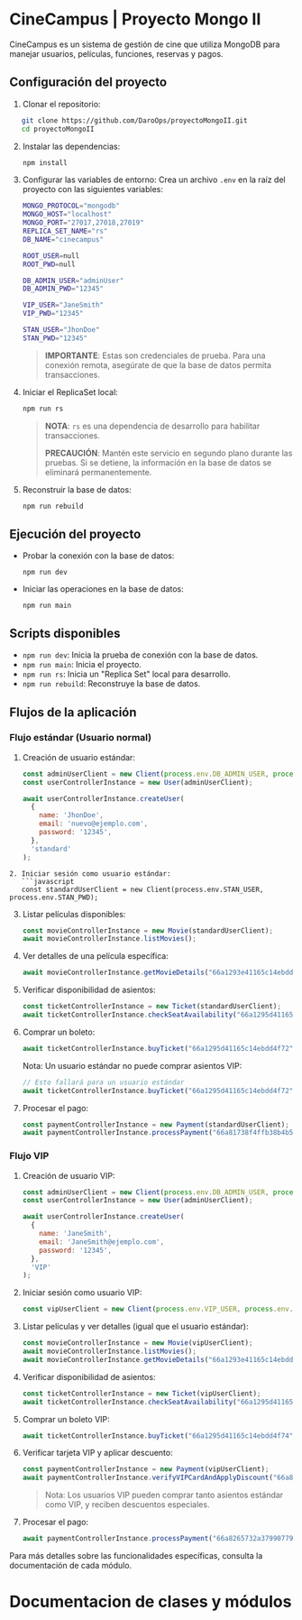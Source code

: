 # CineCampus | Proyecto Mongo II

CineCampus es un sistema de gestión de cine que utiliza MongoDB para manejar usuarios, películas, funciones, reservas y pagos.

## Configuración del proyecto

1. Clonar el repositorio:

```bash
   git clone https://github.com/DaroOps/proyectoMongoII.git
   cd proyectoMongoII
```

2. Instalar las dependencias:

   ```bash
   npm install
   ```

3. Configurar las variables de entorno:
   Crea un archivo `.env` en la raíz del proyecto con las siguientes variables:

   ```bash
   MONGO_PROTOCOL="mongodb"
   MONGO_HOST="localhost"
   MONGO_PORT="27017,27018,27019"
   REPLICA_SET_NAME="rs"
   DB_NAME="cinecampus"
   
   ROOT_USER=null
   ROOT_PWD=null
   
   DB_ADMIN_USER="adminUser"
   DB_ADMIN_PWD="12345"
   
   VIP_USER="JaneSmith"
   VIP_PWD="12345"
   
   STAN_USER="JhonDoe"
   STAN_PWD="12345"
   ```

   > **IMPORTANTE**: Estas son credenciales de prueba. Para una conexión remota, asegúrate de que la base de datos permita transacciones.

4. Iniciar el ReplicaSet local:

   ```bash
   npm run rs
   ```

   > **NOTA**: `rs` es una dependencia de desarrollo para habilitar transacciones.
   >
   > **PRECAUCIÓN**: Mantén este servicio en segundo plano durante las pruebas. Si se detiene, la información en la base de datos se eliminará permanentemente.

5. Reconstruir la base de datos:

   ```bash
   npm run rebuild
   ```

## Ejecución del proyecto

- Probar la conexión con la base de datos:

  ```
  npm run dev
  ```

- Iniciar las operaciones en la base de datos:

  ```
  npm run main
  ```

## Scripts disponibles

- `npm run dev`: Inicia la prueba de conexión con la base de datos.
- `npm run main`: Inicia el proyecto.
- `npm run rs`: Inicia un "Replica Set" local para desarrollo.
- `npm run rebuild`: Reconstruye la base de datos.

## Flujos de la aplicación

### Flujo estándar (Usuario normal)

1. Creación de usuario estándar:

   ```javascript
   const adminUserClient = new Client(process.env.DB_ADMIN_USER, process.env.DB_ADMIN_PWD);
   const userControllerInstance = new User(adminUserClient);
   
   await userControllerInstance.createUser(
     {
       name: 'JhonDoe',
       email: 'nuevo@ejemplo.com',
       password: '12345',
     },
     'standard'
   );
   ```

```
2. Iniciar sesión como usuario estándar:
   ```javascript
   const standardUserClient = new Client(process.env.STAN_USER, process.env.STAN_PWD);
```

3. Listar películas disponibles:

   ```javascript
   const movieControllerInstance = new Movie(standardUserClient);
   await movieControllerInstance.listMovies();
   ```

4. Ver detalles de una película específica:

   ```javascript
   await movieControllerInstance.getMovieDetails("66a1293e41165c14ebdd4f6d");
   ```

5. Verificar disponibilidad de asientos:

   ```javascript
   const ticketControllerInstance = new Ticket(standardUserClient);
   await ticketControllerInstance.checkSeatAvailability("66a1295d41165c14ebdd4f72");
   ```

6. Comprar un boleto:

   ```javascript
   await ticketControllerInstance.buyTicket("66a1295d41165c14ebdd4f72", "66a7f11fa04382cf46f74960", {theater_id: '66a1294d41165c14ebdd4f70', row: 'A', number: 1});
   ```

   Nota: Un usuario estándar no puede comprar asientos VIP:

   ```javascript
   // Esto fallará para un usuario estándar
   await ticketControllerInstance.buyTicket("66a1295d41165c14ebdd4f72", "66a7f11fa04382cf46f74960", {theater_id: '66a1294d41165c14ebdd4f70', row: 'J', number: 200});
   ```

7. Procesar el pago:

   ```javascript
   const paymentControllerInstance = new Payment(standardUserClient);
   await paymentControllerInstance.processPayment("66a81738f4ffb38b4b597ef0", "cash");
   ```

### Flujo VIP

1. Creación de usuario VIP:

   ```javascript
   const adminUserClient = new Client(process.env.DB_ADMIN_USER, process.env.DB_ADMIN_PWD);
   const userControllerInstance = new User(adminUserClient);
   
   await userControllerInstance.createUser(
     {
       name: 'JaneSmith',
       email: 'JaneSmith@ejemplo.com',
       password: '12345',
     },
     'VIP'
   );
   ```

2. Iniciar sesión como usuario VIP:

   ```javascript
   const vipUserClient = new Client(process.env.VIP_USER, process.env.VIP_PWD);
   ```

3. Listar películas y ver detalles (igual que el usuario estándar):

   ```javascript
   const movieControllerInstance = new Movie(vipUserClient);
   await movieControllerInstance.listMovies();
   await movieControllerInstance.getMovieDetails("66a1293e41165c14ebdd4f6f");
   ```

4. Verificar disponibilidad de asientos:

   ```javascript
   const ticketControllerInstance = new Ticket(vipUserClient);
   await ticketControllerInstance.checkSeatAvailability("66a1295d41165c14ebdd4f74");
   ```

5. Comprar un boleto VIP:

   ```javascript
   await ticketControllerInstance.buyTicket("66a1295d41165c14ebdd4f74", "66a81d3ddbf2c45a8545c8fc", {theater_id: '66a1295d41165c14ebdd4f74', row: 'J', number: 200});
   ```

6. Verificar tarjeta VIP y aplicar descuento:

   ```javascript
   const paymentControllerInstance = new Payment(vipUserClient);
   await paymentControllerInstance.verifyVIPCardAndApplyDiscount("66a81d3ddbf2c45a8545c8fc", "66a8265732a379907791c265");
   ```

   > Nota: Los usuarios VIP pueden comprar tanto asientos estándar como VIP, y reciben descuentos especiales.

7. Procesar el pago:

   ```javascript
   await paymentControllerInstance.processPayment("66a8265732a379907791c265", "cash");
   ```


Para más detalles sobre las funcionalidades específicas, consulta la documentación de cada módulo.



# Documentacion de clases y módulos

